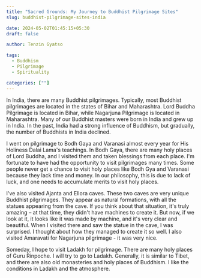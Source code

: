 ```yaml
---
title: "Sacred Grounds: My Journey to Buddhist Pilgrimage Sites"
slug: buddhist-pilgrimage-sites-india

date: 2024-05-02T01:45:15+05:30
draft: false

author: Tenzin Gyatso

tags:
  - Buddhism
  - Pilgrimage
  - Spirituality

categories: [""]
---
```


In India, there are many Buddhist pilgrimages. Typically, most Buddhist pilgrimages are located in the states of Bihar and Maharashtra. Lord Buddha Pilgrimage is located in Bihar, while Nagarjuna Pilgrimage is located in Maharashtra. Many of our Buddhist masters were born in India and grew up in India. In the past, India had a strong influence of Buddhism, but gradually, the number of Buddhists in India declined.

I went on pilgrimage to Bodh Gaya and Varanasi almost every year for His Holiness Dalai Lama's teachings. In Bodh Gaya, there are many holy places of Lord Buddha, and I visited them and taken blessings from each place. I'm fortunate to have had the opportunity to visit pilgrimages many times. Some people never get a chance to visit holy places like Bodh Gya and Varanasi because they lack time and money. In our philosophy, this is due to lack of luck, and one needs to accumulate merits to visit holy places.

I've also visited Ajanta and Ellora caves. These two caves are very unique Buddhist pilgrimages. They appear as natural formations, with all the statues appearing from the cave. If you think about that situation, it's truly amazing – at that time, they didn't have machines to create it. But now, if we look at it, it looks like it was made by machine, and it's very clear and beautiful. When I visited there and saw the statue in the cave, I was surprised. I thought about how they managed to create it so well. I also visited Amaravati for Nagarjuna pilgrimage - it was very nice.

Someday, I hope to visit Ladakh for pilgrimage. There are many holy places of Guru Rinpoche. I will try to go to Ladakh. Generally, it is similar to Tibet, and there are also old monasteries and holy places of Buddhism. I like the conditions in Ladakh and the atmosphere.

<!--

**Original Submission**

In India there have many Buddhist Pilgrimage at everywhere. Typically most Buddhist pilgrimage is located in Bihar state and Maharashtra state. Which the pilgrimage located in Bihar is Lord Buddha Pilgrimage and which is located in Maharashtra is Nagarjuna Pilgrimage. Many our Buddhist Pandits are born in India and grow up in India. In the earlier time, in India have a strong power of Buddhist, But afterward, gradually Buddhists are became very less in India.

I went to pilgrimage to the Bodh Gaya and Varanasi almost every year with the teaching of His Holiness Dalai Lama. In Bodh Gaya there have many holy places of Lord Buddha and I visit there and taken blessing from place. That is my bless and I got many times to visit pilgrimage. Some people never get a opportunity to visit holy place like Bodh Gaya and Varanasi how they have time and money. In our philosophy. these is lack of luck. Yet, that person need to accumulate merits for meet holy place pilgrimage. I also visit to Ajanta cave and Aronghbath cave. These two cave are very amazing and out of looks pilgrimage of Buddhist. It looks like a natural and all the statues are appear from cave. If you think on that situation, that is very amazing, at that time, they don’t have machines for made it. But now if we look on that , it looks like a made by machine looks very clear and beautiful. When I visit there and saw the statue on the cave . I surprised about that. I think how they made it very good. I also visited to Amaravati for Nagarjuna pilgrimage. It also looks very nice.

After that, I wish to visit to Ladakh for pilgrimage. There have many holy place of Guru Rinpoche. I will try to go to Ladakh. Generally it is similar as Tibet and also there have Holy old Monastery and holy place of Buddhist. I like the condition Ladakh and atmosphere of Ladakh.


**Corrected Text:**

In India, there are many Buddhist pilgrimages. Typically, most Buddhist pilgrimages are located in the states of Bihar and Maharashtra. Lord Buddha Pilgrimage is located in Bihar, while Nagarjuna Pilgrimage is located in Maharashtra. Many of our Buddhist masters were born in India and grew up in India. In the past, India had a strong influence of Buddhism, but gradually, the number of Buddhists in India declined.

I went on pilgrimage to Bodh Gaya and Varanasi almost every year for His Holiness Dalai Lama's teachings. In Bodh Gaya, there are many holy places of Lord Buddha, and I visited them and taken blessings from each place. I'm fortunate to have had the opportunity to visit pilgrimages many times. Some people never get a chance to visit holy places like Bodh Gya and Varanasi because they lack time and money. In our philosophy, this is due to lack of luck, and one needs to accumulate merits to visit holy places.

I've also visited Ajanta and Ellora caves. These two caves are very unique Buddhist pilgrimages. They appear as natural formations, with all the statues appearing from the cave. If you think about that situation, it's truly amazing – at that time, they didn't have machines to create it. But now, if we look at it, it looks like it was made by machine, and it's very clear and beautiful. When I visited there and saw the statue in the cave, I was surprised. I thought about how they managed to create it so well. I also visited Amaravati for Nagarjuna pilgrimage - it was very nice.

Someday, I hope to visit Ladakh for pilgrimage. There are many holy places of Guru Rinpoche. I will try to go to Ladakh. Generally, it is similar to Tibet, and there are also old monasteries and holy places of Buddhism. I like the conditions in Ladakh and the atmosphere.


**Corrected Errors:**

1. In India there have many -> In India, there are many
2. Typically most Buddhist pilgrimage -> Typically, most Buddhist pilgrimages
3. Which the pilgrimage located in Bihar is Lord Buddha Pilgrimage and which is located in Maharashtra is Nagarjuna Pilgrimage -> Lord Buddha Pilgrimage is located in Bihar, while Nagarjuna Pilgrimage is located in Maharashtra
4. Many our Buddhist Pandits -> Many of our Buddhist masters
5. In the earlier time, in India have a strong power of Buddhist -> In the past, India had a strong influence of Buddhism
6. But afterward, gradually Buddhists are became very less in India -> but gradually, the number of Buddhists in India declined.
7. I went to pilgrimage -> I went on pilgrimage
8. Some people never get a opportunity -> Some people never get a chance
9. these is lack of luck -> this is due to lack of luck
10. Yet, that person need -> one needs to
11. I also visit -> I've also visited
12. These two cave are very amazing -> These two caves are very unique
13. If you think on that situation, that is very amazing, at that time, they don’t have machines for made it -> If you think about that situation, it's very amazing – at that time, they didn't have machines to create it
14. When I visit there and saw the statue on the cave . -> When I visited there and saw the statue in the cave


-->
